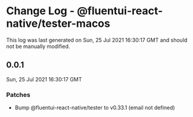# Change Log - @fluentui-react-native/tester-macos

This log was last generated on Sun, 25 Jul 2021 16:30:17 GMT and should not be manually modified.

<!-- Start content -->

## 0.0.1

Sun, 25 Jul 2021 16:30:17 GMT

### Patches

- Bump @fluentui-react-native/tester to v0.33.1 (email not defined)
